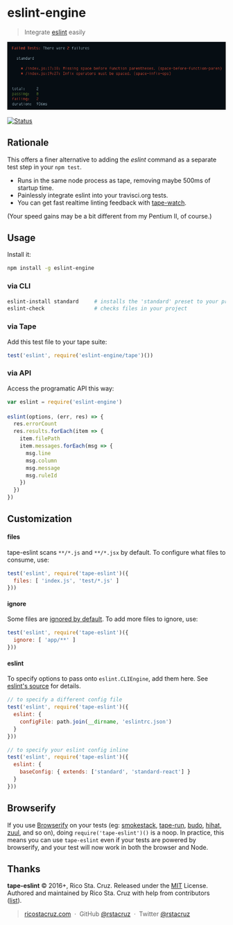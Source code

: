 # eslint-engine

> Integrate [eslint][] easily

![](https://raw.githubusercontent.com/rstacruz/tape-standard/gh-pages/screenshot.png)

[![Status](https://travis-ci.org/rstacruz/tape-eslint.svg?branch=master)](https://travis-ci.org/rstacruz/tape-eslint "See test builds")

[eslint]: http://eslint.org/

## Rationale

This offers a finer alternative to adding the *eslint* command as a separate test step in your `npm test`.

* Runs in the same node process as tape, removing maybe 500ms of startup time.
* Painlessly integrate eslint into your travisci.org tests.
* You can get fast realtime linting feedback with [tape-watch].

(Your speed gains may be a bit different from my Pentium II, of course.)

[tape-watch]: https://github.com/rstacruz/tape-watch.git

## Usage

Install it:

```sh
npm install -g eslint-engine
```

### via CLI

```sh
eslint-install standard     # installs the 'standard' preset to your project
eslint-check                # checks files in your project
```

### via Tape

Add this test file to your tape suite:

```js
test('eslint', require('eslint-engine/tape')())
```

### via API

Access the programatic API this way:

```js
var eslint = require('eslint-engine')

eslint(options, (err, res) => {
  res.errorCount
  res.results.forEach(item => {
    item.filePath
    item.messages.forEach(msg => {
      msg.line
      msg.column
      msg.message
      msg.ruleId
    })
  })
})
```

## Customization

#### files
tape-eslint scans `**/*.js` and `**/*.jsx` by default. To configure what files to consume, use:

```js
test('eslint', require('tape-eslint')({
  files: [ 'index.js', 'test/*.js' ]
}))
```

#### ignore
Some files are [ignored by default][ignores]. To add more files to ignore, use:

```js
test('eslint', require('tape-eslint')({
  ignore: [ 'app/**' ]
}))
```

#### eslint
To specify options to pass onto `eslint.CLIEngine`, add them here. See [eslint's source](https://github.com/eslint/eslint/blob/v1.10.3/lib/cli-engine.js#L47-L60) for details.

```js
// to specify a different config file
test('eslint', require('tape-eslint')({
  eslint: {
    configFile: path.join(__dirname, 'eslintrc.json')
  }
}))
```

```js
// to specify your eslint config inline
test('eslint', require('tape-eslint')({
  eslint: {
    baseConfig: { extends: ['standard', 'standard-react'] }
  }
}))
```

[ignores]: /eslint.js
[standard]: https://www.npmjs.com/package/standard
[tape]: https://github.com/substack/tape

## Browserify

If you use [Browserify] on your tests (eg: [smokestack], [tape-run], [budo], [hihat], [zuul], and so on), doing `require('tape-eslint')()` is a noop. In practice, this means you can use `tape-eslint` even if your tests are powered by browserify, and your test will now work in both the browser and Node.

[zuul]: https://www.npmjs.com/package/zuul
[tape-run]: https://www.npmjs.com/package/tape-run
[budo]: https://github.com/mattdesl/budo
[hihat]: https://www.npmjs.com/package/hihat
[smokestack]: https://www.npmjs.com/package/smokestack
[Browserify]: http://browserify.org/

## Thanks

**tape-eslint** © 2016+, Rico Sta. Cruz. Released under the [MIT] License.<br>
Authored and maintained by Rico Sta. Cruz with help from contributors ([list][contributors]).

> [ricostacruz.com](http://ricostacruz.com) &nbsp;&middot;&nbsp;
> GitHub [@rstacruz](https://github.com/rstacruz) &nbsp;&middot;&nbsp;
> Twitter [@rstacruz](https://twitter.com/rstacruz)

[MIT]: http://mit-license.org/
[contributors]: http://github.com/rstacruz/tape-eslint/contributors
